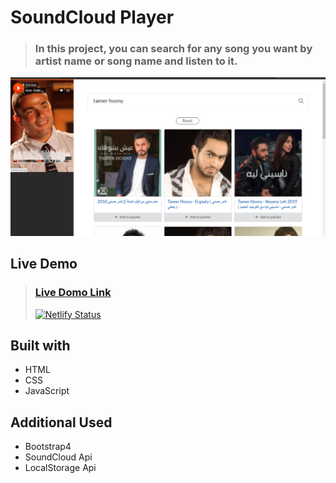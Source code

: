 # SoundCloud Player

> ### In this project, you can search for any song you want by artist name or song name and listen to it.


![image preview](preview.PNG)

## Live Demo

> ### [Live Domo Link](https://bondok6.github.io/SoundCloud-player/)
> [![Netlify Status](https://api.netlify.com/api/v1/badges/35d3183f-57ba-41f6-9379-83e7a9f8aec7/deploy-status)](https://bondok6.github.io/SoundCloud-player/)


## Built with

- HTML
- CSS
- JavaScript

## Additional Used

- Bootstrap4
- SoundCloud Api
- LocalStorage Api
